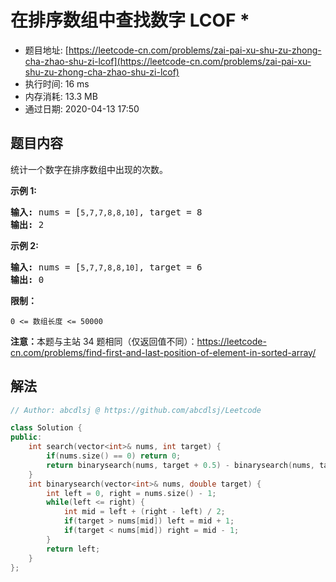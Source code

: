 # 在排序数组中查找数字  LCOF *
- 题目地址: [https://leetcode-cn.com/problems/zai-pai-xu-shu-zu-zhong-cha-zhao-shu-zi-lcof](https://leetcode-cn.com/problems/zai-pai-xu-shu-zu-zhong-cha-zhao-shu-zi-lcof)
- 执行时间: 16 ms
- 内存消耗: 13.3 MB
- 通过日期: 2020-04-13 17:50

## 题目内容
<p>统计一个数字在排序数组中出现的次数。</p>



<p><strong>示例 1:</strong></p>

<pre><strong>输入:</strong> nums = [<code>5,7,7,8,8,10]</code>, target = 8
<strong>输出:</strong> 2</pre>

<p><strong>示例 2:</strong></p>

<pre><strong>输入:</strong> nums = [<code>5,7,7,8,8,10]</code>, target = 6
<strong>输出:</strong> 0</pre>



<p><strong>限制：</strong></p>

<p><code>0 <= 数组长度 <= 50000</code></p>



<p><strong>注意：</strong>本题与主站 34 题相同（仅返回值不同）：<a href="https://leetcode-cn.com/problems/find-first-and-last-position-of-element-in-sorted-array/">https://leetcode-cn.com/problems/find-first-and-last-position-of-element-in-sorted-array/</a></p>


## 解法
```cpp
// Author: abcdlsj @ https://github.com/abcdlsj/Leetcode

class Solution {
public:
    int search(vector<int>& nums, int target) {
        if(nums.size() == 0) return 0;
        return binarysearch(nums, target + 0.5) - binarysearch(nums, target - 0.5);
    }
    int binarysearch(vector<int>& nums, double target) {
        int left = 0, right = nums.size() - 1;
        while(left <= right) {
            int mid = left + (right - left) / 2;
            if(target > nums[mid]) left = mid + 1;
            if(target < nums[mid]) right = mid - 1;
        }
        return left;
    } 
};

```